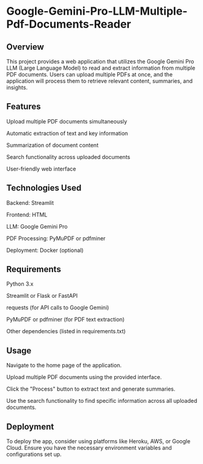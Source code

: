 # Google-Gemini-Pro-LLM-Multiple-Pdf-Documents-Reader

## Overview

This project provides a web application that utilizes the Google Gemini Pro LLM (Large Language Model) to read and extract information from multiple PDF documents. Users can upload multiple PDFs at once, and the application will process them to retrieve relevant content, summaries, and insights.

## Features

Upload multiple PDF documents simultaneously

Automatic extraction of text and key information

Summarization of document content

Search functionality across uploaded documents

User-friendly web interface

## Technologies Used

Backend: Streamlit

Frontend: HTML

LLM: Google Gemini Pro

PDF Processing: PyMuPDF or pdfminer

Deployment: Docker (optional)

## Requirements

Python 3.x

Streamlit or Flask or FastAPI

requests (for API calls to Google Gemini)

PyMuPDF or pdfminer (for PDF text extraction)

Other dependencies (listed in requirements.txt)

## Usage

Navigate to the home page of the application.

Upload multiple PDF documents using the provided interface.

Click the "Process" button to extract text and generate summaries.

Use the search functionality to find specific information across all uploaded documents.

## Deployment

To deploy the app, consider using platforms like Heroku, AWS, or Google Cloud. Ensure you have the necessary environment variables and configurations set up.
